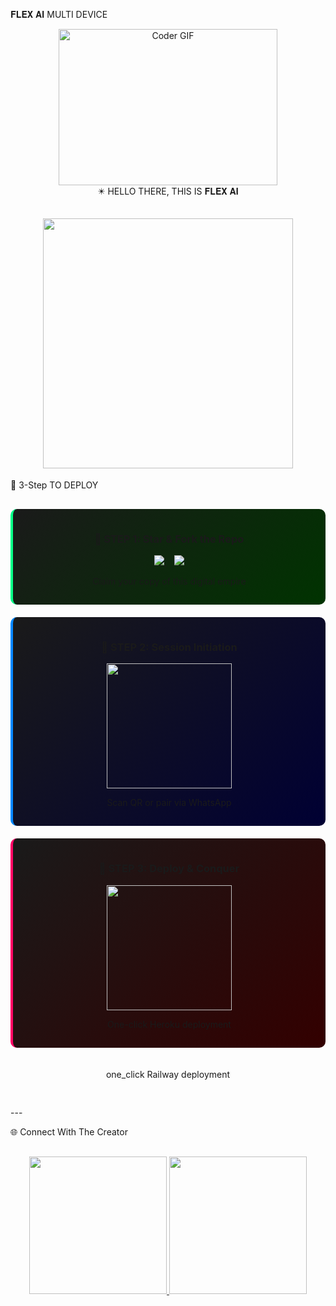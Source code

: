 𝐅𝐋𝐄𝐗 𝐀𝐈 MULTI DEVICE

<div align="center"><img alt="Coder GIF" height=250 width=350 src="https://magiccopy.xyz/assets/images/hadder.gif" />
<br>✴️ HELLO THERE, THIS IS 𝐅𝐋𝐄𝐗 𝐀𝐈



<img src="https://files.catbox.moe/a44m93.jpg" width="400"/></div>
---

🚀 3-Step TO DEPLOY

<div align="center" style="display: grid; grid-template-columns: repeat(auto-fit, minmax(300px, 1fr)); gap: 20px; margin: 30px 0;"><div style="background: linear-gradient(135deg, #1A1A1A, #003300); padding: 15px; border-radius: 10px; border-left: 4px solid #00FF88;">

  <h3>🥇 STEP 1: Star & Fork the Repo</h3>
  <a href="https://github.com/Allan-Davincs/FLEX-AI/stargazers">
    <img src="https://img.shields.io/badge/⭐_STAR_FLEX_AI-00FF88?style=for-the-badge&logo=github&logoColor=black" />
  </a>
  &nbsp;&nbsp;
  <a href="https://github.com/Allan-Davincs/FLEX-AI/fork">
    <img src="https://img.shields.io/badge/🍴_FORK_FLEX_AI-0088FF?style=for-the-badge&logo=github&logoColor=white" />
  </a>
  <p>Claim your copy of this digital empire</p>
</div><div style="background: linear-gradient(135deg, #1A1A1A, #000033); padding: 15px; border-radius: 10px; border-left: 4px solid #0088FF;">

  <h3>🥈 STEP 2: Session Initiation</h3>
  <a href="https://flex-ai-scanner.vercel.app/" target="_blank">
    <img src="https://img.shields.io/badge/GET_SESSION_ID-0088FF?style=for-the-badge&logo=whatsapp&logoColor=white" width="200"/>
  </a>
  <p>Scan QR or pair via WhatsApp</p>
</div><div style="background: linear-gradient(135deg, #1A1A1A, #330000); padding: 15px; border-radius: 10px; border-left: 4px solid #FF0066;">

  <h3>🥉 STEP 3: Deploy & Conquer</h3>
  <a href="https://heruko-flexi-ai.vercel.app/" target="_blank">
    <img src="https://img.shields.io/badge/DEPLOY_ON_HERUKO-FF0066?style=for-the-badge&logo=heroku&logoColor=white" width="200"/>
  </a>
  <p>One-click Heroku deployment</p>
</div>

<p> one_click Railway deployment</p>
</div>
---

🌐 Connect With The Creator

<div align="center" style="margin: 30px 0;">
  <a href="https://github.com/Allan-Davincs">
    <img src="https://img.shields.io/badge/👑_DAVINCSTECH-00FF88?style=for-the-badge&logo=github&logoColor=black" width="220"/>
  </a>
  <a href="https://whatsapp.com/channel/0029VakSTEQGZNCk6CqE9E2P">
    <img src="https://img.shields.io/badge/💬_WHATSAPP_CHANNEL-0088FF?style=for-the-badge&logo=whatsapp&logoColor=white" width="220"/>
  </a>
</div>

